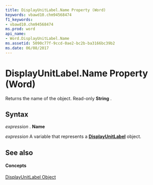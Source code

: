 ```yaml
---
title: DisplayUnitLabel.Name Property (Word)
keywords: vbawd10.chm94568474
f1_keywords:
- vbawd10.chm94568474
ms.prod: word
api_name:
- Word.DisplayUnitLabel.Name
ms.assetid: 5090c77f-9ccd-0ae2-bc2b-ba3166bc39b2
ms.date: 06/08/2017
---
```



# DisplayUnitLabel.Name Property (Word)

Returns the name of the object. Read-only  **String** .


## Syntax

 _expression_ . **Name**

 _expression_ A variable that represents a **[DisplayUnitLabel](displayunitlabel-object-word.md)** object.


## See also


#### Concepts


[DisplayUnitLabel Object](displayunitlabel-object-word.md)

